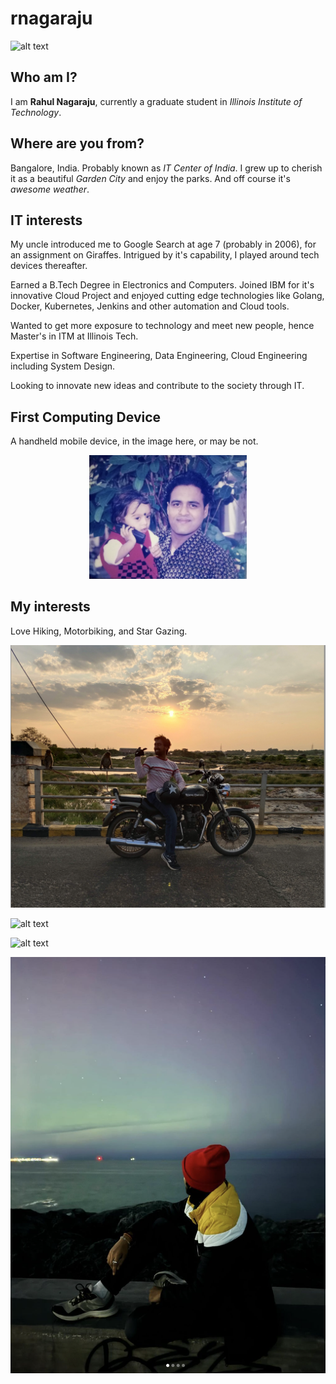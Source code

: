 # rnagaraju

![alt text](images/image1.png)

## Who am I?

I am **Rahul Nagaraju**, currently a graduate student in *Illinois Institute of Technology*.

## Where are you from?

Bangalore, India. Probably known as *IT Center of India*. I grew up to cherish it as a beautiful *Garden City* and enjoy the parks. And off course it's *awesome weather*.

## IT interests

My uncle introduced me to Google Search at age 7 (probably in 2006), for an assignment on Giraffes. Intrigued by it's capability, I played around tech devices thereafter.  

Earned a B.Tech Degree in Electronics and Computers. Joined IBM for it's innovative Cloud Project and enjoyed cutting edge technologies like Golang, Docker, Kubernetes, Jenkins and other automation and Cloud tools.   

Wanted to get more exposure to technology and meet new people, hence Master's in ITM at Illinois Tech.  

Expertise in Software Engineering, Data Engineering, Cloud Engineering including System Design.  

Looking to innovate new ideas and contribute to the society through IT.

## First Computing Device

A handheld mobile device, in the image here, or may be not.  

<div style="text-align: center;">
  <img src="images/image5.png" alt="alt text" style="width: 50%;" />
</div>

## My interests

Love Hiking, Motorbiking, and Star Gazing. 

![alt text](images/image9.png)

![alt text](images/image6.png)

![alt text](images/image7.png)

![alt text](images/image8.png)
